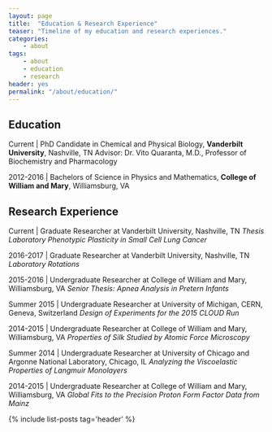 ```yaml
---
layout: page
title:  "Education & Research Experience"
teaser: "Timeline of my education and research experiences."
categories:
    - about
tags:
    - about
    - education
    - research
header: yes
permalink: "/about/education/"
---
```


## Education

Current | PhD Candidate in Chemical and Physical Biology, **Vanderbilt
University**, Nashville, TN
Advisor: Dr. Vito Quaranta, M.D., Professor of Biochemistry and
Pharmacology


2012-2016 | Bachelors of Science in Physics and Mathematics, **College
of William and Mary**, Williamsburg, VA


## Research Experience


Current | Graduate Researcher at Vanderbilt University, Nashville, TN
*Thesis Laboratory*
*Phenotypic Plasticity in Small Cell Lung Cancer*

2016-2017 | Graduate Researcher at Vanderbilt University, Nashville, TN
*Laboratory Rotations*


2015-2016 | Undergraduate Researcher at College of William and Mary,
Williamsburg, VA
*Senior Thesis: Apnea Analysis in Pretern Infants*


Summer 2015 | Undergraduate Researcher at University of Michigan, CERN,
Geneva, Switzerland
*Design of Experiments for the 2015 CLOUD Run*


2014-2015 | Undergraduate Researcher at College of William and Mary,
Williamsburg, VA
*Properties of Silk Studied by Atomic Force Microscopy*


Summer 2014 | Undergraduate Researcher at University of Chicago and
Argonne National Laboratory, Chicago, IL
*Analyzing the Viscoelastic Properties of Langmuir Monolayers*


2014-2015 | Undergraduate Researcher at College of William and Mary,
Williamsburg, VA
*Global Fits to the Precision Proton Form Factor Data from Mainz*



{% include list-posts tag='header' %}
